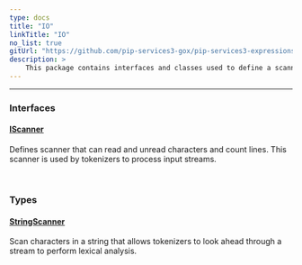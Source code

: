 ```yaml
---
type: docs
title: "IO"
linkTitle: "IO"
no_list: true
gitUrl: "https://github.com/pip-services3-gox/pip-services3-expressions-gox"
description: >
    This package contains interfaces and classes used to define a scanner.
---
```

---
<div class="module-body"> 

### Interfaces

#### [IScanner](iscanner)
Defines scanner that can read and unread characters and count lines. This scanner is used by tokenizers to process input streams.

<br>

### Types

#### [StringScanner](string_scanner)
Scan characters in a string that allows tokenizers to look ahead through a stream to perform lexical analysis.

</div>

